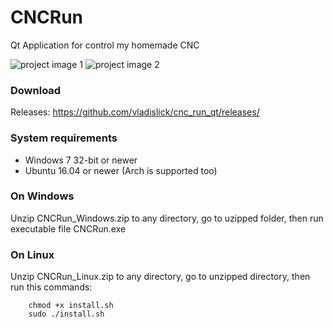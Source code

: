 # CNCRun
Qt Application for control my homemade CNC

![project image 1](https://github.com/vladislick/cnc_run_qt/raw/master/images/kde_look.png)
![project image 2](https://github.com/vladislick/cnc_run_qt/raw/master/images/kde_about_look.png)

### Download
Releases: https://github.com/vladislick/cnc_run_qt/releases/

### System requirements
- Windows 7 32-bit or newer
- Ubuntu 16.04 or newer (Arch is supported too)

### On Windows
Unzip CNCRun_Windows.zip to any directory, go to uzipped folder, then run executable file CNCRun.exe

### On Linux
Unzip CNCRun_Linux.zip to any directory, go to unzipped directory, then run this commands:
        
        chmod +x install.sh
        sudo ./install.sh
